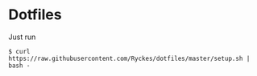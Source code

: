 
# Dotfiles

Just run

```
$ curl https://raw.githubusercontent.com/Ryckes/dotfiles/master/setup.sh | bash -
```
